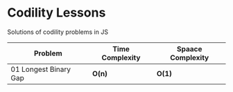 # Codility Lessons
Solutions of codility problems in JS

| Problem                | Time Complexity | Spaace Complexity |
| ---------------------- | --------------- | ----------------- |
| 01 Longest Binary Gap  | __O(n)__        | __O(1)__          |

